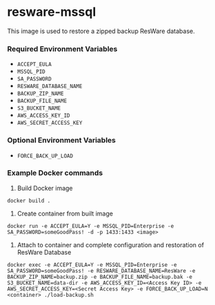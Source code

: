# resware-mssql

This image is used to restore a zipped backup ResWare database.

### Required Environment Variables

- `ACCEPT_EULA`
- `MSSQL_PID`
- `SA_PASSWORD`
- `RESWARE_DATABASE_NAME`
- `BACKUP_ZIP_NAME`
- `BACKUP_FILE_NAME`
- `S3_BUCKET_NAME`
- `AWS_ACCESS_KEY_ID`
- `AWS_SECRET_ACCESS_KEY`

### Optional Environment Variables
- `FORCE_BACK_UP_LOAD`


### Example Docker commands

1. Build Docker image

  ```
  docker build .
  ```

1. Create container from built image

  ```
  docker run -e ACCEPT_EULA=Y -e MSSQL_PID=Enterprise -e SA_PASSWORD=someGoodPass! -d -p 1433:1433 <image>
  ```

1. Attach to container and complete configuration and restoration of ResWare Database

  ```
  docker exec -e ACCEPT_EULA=Y -e MSSQL_PID=Enterprise -e SA_PASSWORD=someGoodPass! -e RESWARE_DATABASE_NAME=ResWare -e BACKUP_ZIP_NAME=backup.zip -e BACKUP_FILE_NAME=backup.bak -e S3_BUCKET_NAME=data-dir -e AWS_ACCESS_KEY_ID=<Access Key ID> -e AWS_SECRET_ACCESS_KEY=<Secret Access Key> -e FORCE_BACK_UP_LOAD=N <container> ./load-backup.sh
  ```
